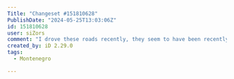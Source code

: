 ```yaml
---
Title: "Changeset #151810628"
PublishDate: "2024-05-25T13:03:06Z"
id: 151810628
user: siZors
comment: "I drove these roads recently, they seem to have been recently paved and are no longer dirt roads."
created_by: iD 2.29.0
tags:
  - Montenegro

---
```

